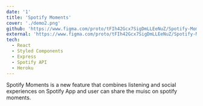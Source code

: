 ```yaml
---
date: '1'
title: 'Spotify Moments'
cover: './demo2.png'
github: 'https://www.figma.com/proto/tFIh42Gcx7SigDmLLEeNuZ/Spotify-Moment?page-id=0%3A1&node-id=1%3A5&viewport=715%2C764%2C0.11&scaling=min-zoom&starting-point-node-id=1%3A5'
external: 'https://www.figma.com/proto/tFIh42Gcx7SigDmLLEeNuZ/Spotify-Moment?page-id=0%3A1&node-id=1%3A5&viewport=715%2C764%2C0.11&scaling=min-zoom&starting-point-node-id=1%3A5'
tech:
  - React
  - Styled Components
  - Express
  - Spotify API
  - Heroku
---
```


Spotify Moments is a new feature that combines listening and social experiences on Spotify App and user can share the muisc on spotify moments.
